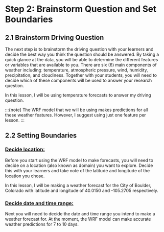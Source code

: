 # Step 2: Brainstorm Question and Set Boundaries

## 2.1 Brainstorm Driving Question

The next step is to brainstorm the driving question with your learners
and decide the best way you think the question should be answered. By
taking a quick glance at the data, you will be able to determine the
different features or variables that are available to you. There are six
(6) main components of weather including: temperature, atmospheric
pressure, wind, humidity, precipitation, and cloudiness. Together with
your students, you will need to decide which of these components will be
used to answer your research question.

In this lesson, I will be using temperature forecasts to answer my
driving question.

:::{note}
The WRF model that we will be using makes predictions for all
these weather features. However, I suggest using just one feature per
lesson.
:::

## 2.2 Setting Boundaries

### <u>Decide location:</u>

Before you start using the WRF model to make forecasts, you will need to
decide on a location (also known as domain) you want to explore. Decide
this with your learners and take note of the latitude and longitude of
the location you chose.

In this lesson, I will be making a weather forecast for the City of
Boulder, Colorado with latitude and longitude of 40.0150 and -105.2705
respectively.

### <u>Decide date and time range:</u>

Next you will need to decide the date and time range you intend to make
a weather forecast for. At the moment, the WRF model can make accurate
weather predictions for 7 to 10 days.